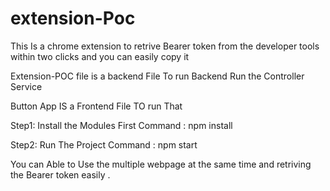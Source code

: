 # extension-Poc
This Is a chrome extension to retrive Bearer token from the developer tools within two clicks and you can easily copy it 



Extension-POC file is a backend File 
To run Backend Run the Controller Service 


Button App IS a Frontend File 
 TO run That 

 Step1: Install the Modules First 
 Command  : npm install 

Step2: Run The Project 
Command : npm start 

 You can Able to Use the multiple webpage at the same time and retriving the Bearer token easily .
